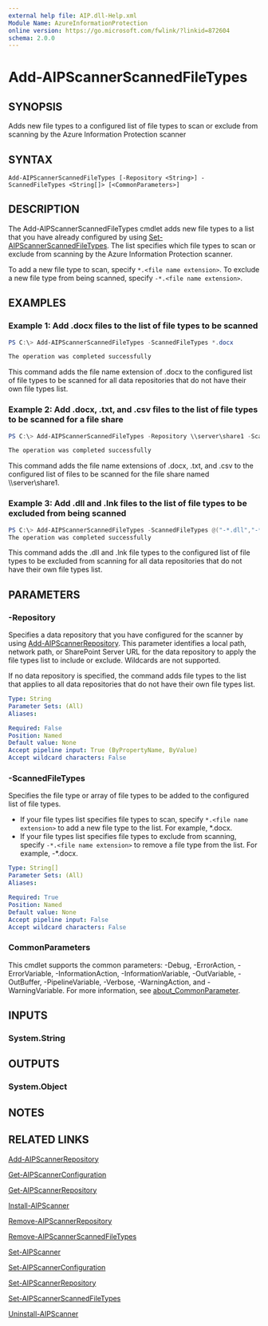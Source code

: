 ```yaml
---
external help file: AIP.dll-Help.xml
Module Name: AzureInformationProtection
online version: https://go.microsoft.com/fwlink/?linkid=872604
schema: 2.0.0
---
```


# Add-AIPScannerScannedFileTypes

## SYNOPSIS
Adds new file types to a configured list of file types to scan or exclude from scanning by the Azure Information Protection scanner

## SYNTAX

```
Add-AIPScannerScannedFileTypes [-Repository <String>] -ScannedFileTypes <String[]> [<CommonParameters>]
```

## DESCRIPTION
The Add-AIPScannerScannedFileTypes cmdlet adds new file types to a list that you have already configured by using [Set-AIPScannerScannedFileTypes](./Set-AIPScannerScannedFileTypes.md). The list specifies which file types to scan or exclude from scanning by the Azure Information Protection scanner. 

To add a new file type to scan, specify `*.<file name extension>`. To exclude a new file type from being scanned, specify `-*.<file name extension>`.

## EXAMPLES

### Example 1: Add .docx files to the list of file types to be scanned

```powershell
PS C:\> Add-AIPScannerScannedFileTypes -ScannedFileTypes *.docx

The operation was completed successfully
```

This command adds the file name extension of .docx to the configured list of file types to be scanned for all data repositories that do not have their own file types list.

### Example 2: Add .docx, .txt, and .csv files to the list of file types to be scanned for a file share

```powershell
PS C:\> Add-AIPScannerScannedFileTypes -Repository \\server\share1 -ScannedFileTypes @("*.docx","*.txt","*.csv")

The operation was completed successfully
```

This command adds the file name extensions of .docx, .txt, and .csv to the configured list of files to be scanned for the file share named \\\server\\share1.

### Example 3: Add .dll and .lnk files to the list of file types to be excluded from being scanned

```powershell
PS C:\> Add-AIPScannerScannedFileTypes -ScannedFileTypes @("-*.dll","-*.lnk")
The operation was completed successfully
```

This command adds the .dll and .lnk file types to the configured list of file types to be excluded from scanning for all data repositories that do not have their own file types list.

## PARAMETERS

### -Repository
Specifies a data repository that you have configured for the scanner by using [Add-AIPScannerRepository](./Add-AIPScannerRepository.md). This parameter identifies a local path, network path, or SharePoint Server URL for the data repository to apply the file types list to include or exclude. Wildcards are not supported.

If no data repository is specified, the command adds file types to the list that applies to all data repositories that do not have their own file types list.

```yaml
Type: String
Parameter Sets: (All)
Aliases:

Required: False
Position: Named
Default value: None
Accept pipeline input: True (ByPropertyName, ByValue)
Accept wildcard characters: False
```

### -ScannedFileTypes
Specifies the file type or array of file types to be added to the configured list of file types.

- If your file types list specifies file types to scan, specify `*.<file name extension>` to add a new file type to the list. For example, \*.docx.
- If your file types list specifies file types to exclude from scanning, specify `-*.<file name extension>` to remove a file type from the list. For example, \-*.docx.


```yaml
Type: String[]
Parameter Sets: (All)
Aliases:

Required: True
Position: Named
Default value: None
Accept pipeline input: False
Accept wildcard characters: False
```

### CommonParameters
This cmdlet supports the common parameters: -Debug, -ErrorAction, -ErrorVariable, -InformationAction, -InformationVariable, -OutVariable, -OutBuffer, -PipelineVariable, -Verbose, -WarningAction, and -WarningVariable. For more information, see [about_CommonParameter](https://go.microsoft.com/fwlink/?LinkID=113216).

## INPUTS

### System.String


## OUTPUTS

### System.Object

## NOTES

## RELATED LINKS

[Add-AIPScannerRepository](./Add-AIPScannerRepository.md)

[Get-AIPScannerConfiguration](./Get-AIPScannerConfiguration.md)

[Get-AIPScannerRepository](./Get-AIPScannerRepository.md)

[Install-AIPScanner](./Install-AIPScanner.md)

[Remove-AIPScannerRepository](Remove-AIPScannerRepository.md)

[Remove-AIPScannerScannedFileTypes](Remove-AIPScannerScannedFileTypes.md)

[Set-AIPScanner](./Set-AIPScanner.md)

[Set-AIPScannerConfiguration](./Set-AIPScannerConfiguration.md)

[Set-AIPScannerRepository](./Set-AIPScannerRepository.md)

[Set-AIPScannerScannedFileTypes](./Set-AIPScannerScannedFileTypes.md)

[Uninstall-AIPScanner](./Uninstall-AIPScanner.md)


